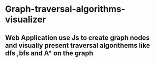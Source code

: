# Graph-traversal-algorithms-visualizer
## Web Application use Js to create graph nodes and visually present traversal algorithems like dfs ,bfs and A* on the graph

